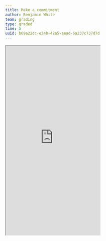 ```yaml
---
title: Make a commitment
author: Benjamin White
team: grading
type: graded
time: 5
uuid: b69a22dc-e34b-42a5-aead-6a237c737d7d
---
```


<iframe id='learning_contract' height='600' src='https://thinkful.typeform.com/to/k1LySc'></iframe>

